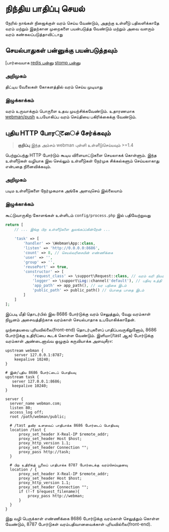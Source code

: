 # நிந்திய பாதிப்பு செயல்

நேரில் நாங்கள் நிஜைக்குள் வரம் செய்ய வேண்டும், அதற்கு உள்ளீடு பதிலளிக்காதே வரம் மற்றும் இதற்கான முறைகளை பயன்படுத்த வேண்டும் மற்றும் அவை வளரும் வரம் கண்கலப்படுத்தாவிட்டாது

## செயல்பாதுகள் பன்னுக்கு பயன்படுத்தவும்
[பார்வையாக [redis பன்னு](https://www.workerman.net/plugin/12) [stomp பன்னு](https://www.workerman.net/plugin/13)

### அறிமுகம்
திட்டிய வேலைகள் கோகளத்தில் வரம் செய்ய முடியாது

### இழுக்காக்கம்
வரம் உருவாக்கும் பொருளை உதவ முயற்சிக்கவேண்டும். உதாரணமாக [webman/push](https://www.workerman.net/plugin/2) உபயோகிப்ப வரம் செய்தியை பகிரிக்கைக்கு வேண்டும்.

## புதிய HTTP போர्टைச் சேர்க்கவும்
> **குறிப்பு**
> இந்த அம்சம் webman புள்ளி உள்ளீடுசெய்யவும் >=1.4 

பெற்றுப்பந்து HTTP போர்டும் கூடிய விளையாட்டுகளை செயலாகக் கொள்ளும். இந்த உள்ளீடுகள் வழியாக இல  செல்லும் உள்ளீடுகள் நேர்முக சிக்கல்களும் செய்யலாகாது என்பதை நினைவிக்கவும்.

### அறிமுகம்
படிம உள்ளீடுகளை நேர்முகமாக அங்கே அளவுசெய் இல்லையாம்

### இழுக்காக்கம்
கூட்டுவாருகிற கோளங்கள் உள்ளிடம் `config/process.php` இல் பதிவேற்றுவது
```php
return [
    // ... இங்கு பிற உள்ளீடுகளை துலங்கப்ப்கின்றேன் ...
    
    'task' => [
        'handler' => \Webman\App::class,
        'listen' => 'http://0.0.0.0:8686',
        'count' => 8, // செயல்வரிசையின் எண்ணிக்கை
        'user' => '',
        'group' => '',
        'reusePort' => true,
        'constructor' => [
            'request_class' => \support\Request::class, // வரம் வரி நியமங்கள்
            'logger' => \support\Log::channel('default'), // பதிவு உத்தி
            'app_path' => app_path(), // வர பதிகை இடம்
            'public_path' => public_path() // பொதை பாதை இடம்
        ]
    ]
];
```

இப்படி மீதி தொடர்பில் இல 8686 போர்டுக்கு வரம் செலுத்தும், வேறு வரம்காள் நியூனம் அசைவத்திற்காக வரம்காள் செயல்பாதாக உபயோகிக்காதேன்.

முந்தையவை புரியவில்லை(front-end) தொடர்புகளைப் பாதிப்பவருகிறுனோம், 8686 போர்டுக்கு உதிரிப்பை கூடக் கொள்ள வேண்டும். இளிமா(/tast ஆக) போர்டுக்கு வரம்காள் அண்டைனாவ்வ ஒழுகும் கருவியாக்க அளவுசீரா:
```
upstream webman {
    server 127.0.0.1:8787;
    keepalive 10240;
}

# இன்/புதிய 8686 போர்ட்டைப் பொதியவு
upstream task {
   server 127.0.0.1:8686;
   keepalive 10240;
}

server {
  server_name webman.com;
  listen 80;
  access_log off;
  root /path/webman/public;

  # /tast தவிர உளவைப் பாதிபாக்க 8686 போர்டைப் பொதியவு
  location /tast {
      proxy_set_header X-Real-IP $remote_addr;
      proxy_set_header Host $host;
      proxy_http_version 1.1;
      proxy_set_header Connection "";
      proxy_pass http://task;
  }

  # பிற உதிரிக்கு் பூலைப் பாதிபாக்க 8787 போர்டைக்கு வரம்செய்யுதனவு
  location / {
      proxy_set_header X-Real-IP $remote_addr;
      proxy_set_header Host $host;
      proxy_http_version 1.1;
      proxy_set_header Connection "";
      if (!-f $request_filename){
          proxy_pass http://webman;
      }
  }
}
```

இது வழி பெருக்காள் எண்ணிக்கை 8686 போர்டுக்கு வரம்காள் செலுத்தும் கொள்ள வேண்டும், 8787 போர்டுகள் வரம்பதிவானவைக்காள் புரியவில்லை(front-end).
